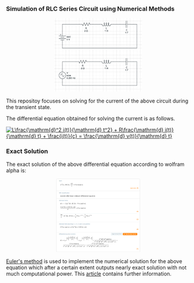 ### Simulation of RLC Series Circuit using Numerical Methods
<p align='center'>
<img src='circuit.png' height=200>
</p>
This repositoy focuses on solving for the current of the above circuit during the transient state.

The differential equation obtained for solving the current is as follows.

<a href="https://www.codecogs.com/eqnedit.php?latex=L\frac{\mathrm{d}^2&space;i(t)}{\mathrm{d}&space;t^2}&space;&plus;&space;R\frac{\mathrm{d}&space;i(t)}{\mathrm{d}&space;t}&space;&plus;&space;\frac{i(t)}{c}&space;=&space;\frac{\mathrm{d}&space;v(t)}{\mathrm{d}&space;t}" target="_blank"><img src="https://latex.codecogs.com/gif.latex?L\frac{\mathrm{d}^2&space;i(t)}{\mathrm{d}&space;t^2}&space;&plus;&space;R\frac{\mathrm{d}&space;i(t)}{\mathrm{d}&space;t}&space;&plus;&space;\frac{i(t)}{c}&space;=&space;\frac{\mathrm{d}&space;v(t)}{\mathrm{d}&space;t}" title="L\frac{\mathrm{d}^2 i(t)}{\mathrm{d} t^2} + R\frac{\mathrm{d} i(t)}{\mathrm{d} t} + \frac{i(t)}{c} = \frac{\mathrm{d} v(t)}{\mathrm{d} t}" /></a>

### Exact Solution
The exact solution of the above differential equation according to wolfram alpha is:
<p align='center'>
<img src='Exact Solution.png' height=200>
</p>

[Euler's method](https://en.wikipedia.org/wiki/Euler_method) is used to implement the numerical solution for the above equation which after a certain extent outputs nearly exact solution with not much computational power. 
This [article](https://medium.com/@afhamaflal9/numerical-solution-to-rlc-series-circuit-with-constant-and-varying-source-11637e05e8c) contains further information.

